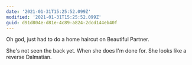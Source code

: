 ```yaml
---
date: '2021-01-31T15:25:52.099Z'
modified: '2021-01-31T15:25:52.099Z'
guid: d91d804e-d81e-4c89-a824-2dcd144eb40f
---
```

Oh god, just had to do a home haircut on Beautiful Partner.

She's not seen the back yet. When she does I'm done for. She looks like a reverse Dalmatian.
